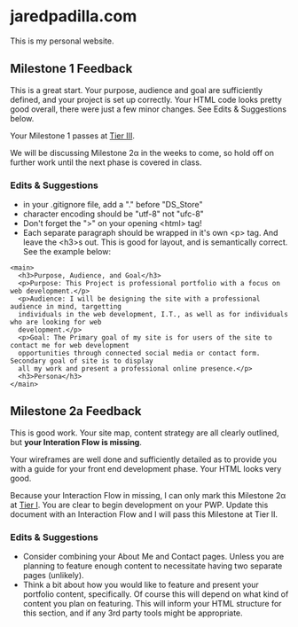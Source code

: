 # jaredpadilla.com
This is my personal website.
## Milestone 1 Feedback 
This is a great start. Your purpose, audience and goal are sufficiently defined, and your project is set up correctly.
Your HTML code looks pretty good overall, there were just a few minor changes. See Edits &amp; Suggestions below.

Your Milestone 1 passes at [Tier III](https://bootcamp-coders.cnm.edu/projects/personal/rubric/).

We will be discussing Milestone 2&alpha; in the weeks to come, so hold off on further work until the next phase is covered in class.

### Edits &amp; Suggestions
- in your .gitignore file, add a "." before "DS_Store"
- character encoding should be "utf-8" not "ufc-8"
- Don't forget the "&gt;" on your opening &lt;html&gt; tag!
- Each separate paragraph should be wrapped in it's own &lt;p&gt; tag. And leave the &lt;h3&gt;s out. This is good for layout, and is semantically correct. See the example below: 
```
<main>
  <h3>Purpose, Audience, and Goal</h3>
  <p>Purpose: This Project is professional portfolio with a focus on web development.</p>
  <p>Audience: I will be designing the site with a professional audience in mind, targetting
  individuals in the web development, I.T., as well as for individuals who are looking for web
  development.</p>
  <p>Goal: The Primary goal of my site is for users of the site to contact me for web development
  opportunities through connected social media or contact form. Secondary goal of site is to display
  all my work and present a professional online presence.</p>
  <h3>Persona</h3>
</main>
```
## Milestone 2a Feedback
This is good work. Your site map, content strategy are all clearly outlined, but **your Interation Flow is missing**.

Your wireframes are well done and sufficiently detailed as to provide you with a guide for your front end development phase. Your HTML looks very good.

Because your Interaction Flow in missing, I can only mark this Milestone 2&alpha; at [Tier I](https://bootcamp-coders.cnm.edu/projects/personal/rubric/). You are clear to begin development on your PWP. Update this document with an Interaction Flow and I will pass this Milestone at Tier II.

### Edits &amp; Suggestions
- Consider combining your About Me and Contact pages. Unless you are planning to feature enough content to necessitate having two separate pages (unlikely).
- Think a bit about how you would like to feature and present your portfolio content, specifically. Of course this will depend on what kind of content you plan on featuring. This will inform your HTML structure for this section, and if any 3rd party tools might be appropriate.
